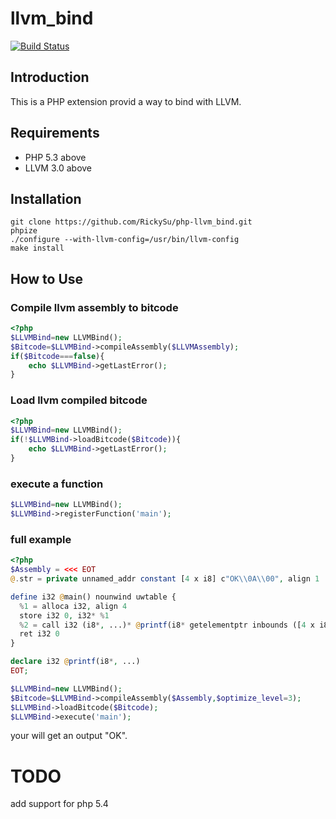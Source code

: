 llvm_bind
==================

[![Build Status](https://travis-ci.org/RickySu/php-llvm_bind.png?branch=master)](https://travis-ci.org/RickySu/php-llvm_bind)

Introduction
------------

This is a PHP extension provid a way to bind with LLVM.

Requirements
------------

* PHP 5.3 above
* LLVM 3.0 above

Installation
------------

```
git clone https://github.com/RickySu/php-llvm_bind.git
phpize
./configure --with-llvm-config=/usr/bin/llvm-config
make install
```

How to Use
----------

### Compile llvm assembly to bitcode

```php
<?php
$LLVMBind=new LLVMBind();
$Bitcode=$LLVMBind->compileAssembly($LLVMAssembly);
if($Bitcode===false){
    echo $LLVMBind->getLastError();
}
```

### Load llvm compiled bitcode

```php
<?php
$LLVMBind=new LLVMBind();
if(!$LLVMBind->loadBitcode($Bitcode)){
    echo $LLVMBind->getLastError();
}
```

### execute a function

```php
$LLVMBind=new LLVMBind();
$LLVMBind->registerFunction('main');
```

### full example

```php
<?php
$Assembly = <<< EOT
@.str = private unnamed_addr constant [4 x i8] c"OK\\0A\\00", align 1

define i32 @main() nounwind uwtable {
  %1 = alloca i32, align 4
  store i32 0, i32* %1
  %2 = call i32 (i8*, ...)* @printf(i8* getelementptr inbounds ([4 x i8]* @.str, i32 0, i32 0))
  ret i32 0
}

declare i32 @printf(i8*, ...)
EOT;

$LLVMBind=new LLVMBind();
$Bitcode=$LLVMBind->compileAssembly($Assembly,$optimize_level=3);
$LLVMBind->loadBitcode($Bitcode);
$LLVMBind->execute('main');
```

your will get an output "OK".

TODO
=======

add support for php 5.4
